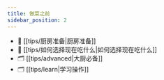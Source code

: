 ```yaml
---
title: 做菜之前
sidebar_position: 2
---
```

- 📄 [[tips/厨房准备|厨房准备]]
- 📄 [[tips/如何选择现在吃什么|如何选择现在吃什么]]
- 🗂️ [[tips/advanced|大厨必备]]
- 🗂️ [[tips/learn|学习操作]]